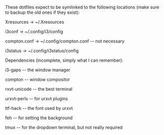 These dotfiles expect to be symlinked to the following locations (make sure to backup the old ones if they exist):

Xresources -> ~/.Xresources

i3conf -> ~/.config/i3/config

compton.conf -> ~/.config/compton.conf -- not necessary

i3status -> ~/.config/i3status/config






Dependencies (incomplete, simply what I can remember):

i3-gaps        -- the window manager

compton        -- window compositor

rxvt-unicode   -- the best terminal

urxvt-perls    -- for urxvt plugins

ttf-hack       -- the font used by urxvt

feh            -- for setting the background

tmux           -- for the dropdown terminal, but not really required

